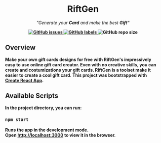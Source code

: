 <h1  align="center">
RiftGen
</h1>
<p align="center">
	<i>"Generate your <strong>Card</strong> and make the best <strong>Gift<strong>"</i>
</p>

<p align="center">
  <a href="https://github.com/adavijit/RiftGen/issues">
    <img src="https://img.shields.io/github/issues/adavijit/RiftGen" alt="GitHub issues" />
  </a>
  <a href="https://github.com/adavijit/RiftGen/issues?q=is%3Aissue+is%3Aopen+label%3A%22help+wanted%22">
    <img src="https://img.shields.io/github/labels/adavijit/RiftGen/help%20wanted" alt="GitHub labels" />
  </a>
    <img alt="GitHub repo size" src="https://img.shields.io/github/repo-size/adavijit/RiftGen">
</p>

## Overview

Make your own gift cards designs for free with RiftGen's impressively easy to use online gift card creator. Even with no creative skills, you can create and costumizations your gift cards. RiftGen is a toolset make it easier to create a cool gift card. This project was bootstrapped with [Create React App](https://github.com/facebook/create-react-app).

## Available Scripts

In the project directory, you can run:

### `npm start`

Runs the app in the development mode.<br />
Open [http://localhost:3000](http://localhost:3000) to view it in the browser.
